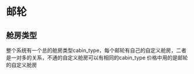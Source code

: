 # 邮轮

## 舱房类型
整个系统有一个总的舱房类型cabin_type，每个邮轮有自己的自定义舱房，二者是一对多的关系，不通的自定义舱房可以有相同的cabin_type
价格中用的是邮轮的自定义舱房

